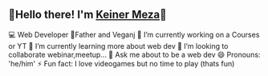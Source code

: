 ## 👋Hello there! I'm [Keiner Meza][website]👦

💻 Web Developer 🌱Father and Veganj
🔭 I’m currently working on a Courses or YT
🌱 I’m currently learning more about web dev
👯 I’m looking to collaborate webinar,meetup...
💬 Ask me about to be a web dev
😄 Pronouns: 'he/him'
⚡ Fun fact: I love videogames but no time to play (thats fun)

<!--Link-->
[website]: https://www.facebook.com/Keinermeza2004